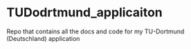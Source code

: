 # TUDodrtmund_applicaiton
Repo that contains all the docs and code for my TU-Dortmund (Deutschland) application
